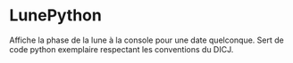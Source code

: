 # LunePython
Affiche la phase de la lune à la console pour une date quelconque. Sert de code python exemplaire respectant les conventions du DICJ.
